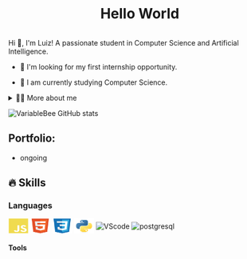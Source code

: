 

<!--
**Luiz-Carlos-A/Luiz-Carlos-A** is a ✨ _special_ ✨ repository because its `README.md` (this file) appears on your GitHub profile.


<!--título-->
<div id="user-content-toc">
  <ul align="center">
    <summary><h1 style="display: inline-block">Hello World</h1></summary>
</div>

<!-- Presentation -->
<p>
  Hi 👋, I'm Luiz! A passionate student in Computer Science and Artificial Intelligence.

  - 🌱 I'm looking for my first internship opportunity.

  - 🔭 I am currently studying Computer Science.
</p>

<!-- Dropdown -->
<details>
  <summary>👨‍💻 More about me</summary>

  - 💬 I have studied React.js, SQL and Python.
  - 💬 I really like creating applications using Artificial Intelligence
  - ⚡ In my free time I like to develop games and make pixel art.
</details>

<!-- Links -->


<!-- GithubStats -->
![VariableBee GitHub stats](https://github-readme-stats.vercel.app/api?username=Luiz-Carlos-A&show_icons=true&theme=gotham)

<!-- Portfolio -->
## Portfolio:
- ongoing




<!-- Skills: Programming Languages -->

## 🔥 Skills
  <div style="flex-basis: 48%;">
    <h3>Languages</h3>
    <img align="center" alt="Js" height="30" width="40" src="https://raw.githubusercontent.com/devicons/devicon/master/icons/javascript/javascript-plain.svg">
    <img align="center" alt="HTML" height="30" width="40" src="https://raw.githubusercontent.com/devicons/devicon/master/icons/html5/html5-original.svg">
    <img align="center" alt="CSS" height="30" width="40" src="https://raw.githubusercontent.com/devicons/devicon/master/icons/css3/css3-original.svg">
    <img align="center" alt="Python" height="30" width="40" src="https://raw.githubusercontent.com/devicons/devicon/master/icons/python/python-original.svg">
    <img align="center" alt="VScode" height="30" width="40" src="https://cdn.jsdelivr.net/gh/devicons/devicon/icons/vscode/vscode-original.svg"> 
    <img align="center" alt="postgresql" height="30" width="40" src="https://cdn.jsdelivr.net/gh/devicons/devicon@latest/icons/postgresql/postgresql-original.svg" />
  </div>
  <h4>Tools</h4>

  


